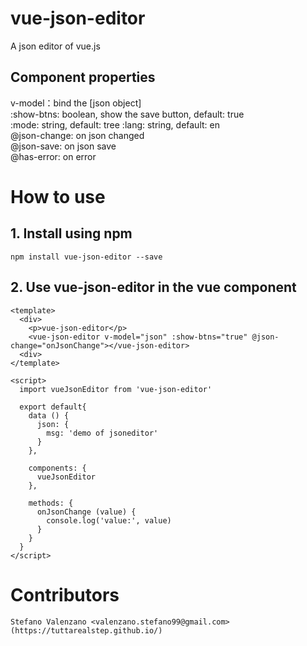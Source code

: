# vue-json-editor
A json editor of vue.js

## Component properties
v-model：bind the [json object]   
:show-btns: boolean, show the save button, default: true   
:mode: string, default: tree
:lang: string, default: en   
@json-change: on json changed   
@json-save: on json save   
@has-error: on error

# How to use
## 1. Install using npm
```
npm install vue-json-editor --save
```
## 2. Use vue-json-editor in the vue component
```vue
<template>
  <div>
    <p>vue-json-editor</p>
    <vue-json-editor v-model="json" :show-btns="true" @json-change="onJsonChange"></vue-json-editor>
  <div>
</template>

<script>
  import vueJsonEditor from 'vue-json-editor'
  
  export default{
    data () {
      json: {
        msg: 'demo of jsoneditor'
      }
    },
    
    components: {
      vueJsonEditor
    },

    methods: {
      onJsonChange (value) {
        console.log('value:', value)
      }
    }
  }
</script>
```

# Contributors
    Stefano Valenzano <valenzano.stefano99@gmail.com> (https://tuttarealstep.github.io/)
